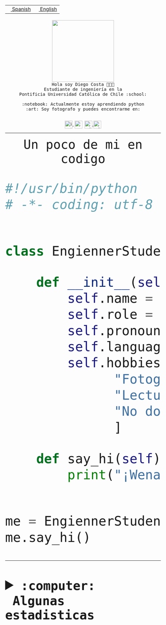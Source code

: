 <table border="0"  align="right">
 <tr><td><a href="README.md"><img src="https://upload.wikimedia.org/wikipedia/commons/thumb/8/89/Bandera_de_Espa%C3%B1a.svg/1200px-Bandera_de_Espa%C3%B1a.svg.png" height="10"> Spanish</a></td>
 <td><a href="README.en.md"><img src="https://upload.wikimedia.org/wikipedia/commons/a/a4/Flag_of_the_United_States.svg" height="10"> English</a></td></tr>
</table><br><br><br>


<p align="center">
  <img src="https://github.com/diegocostares/diegocostares/blob/main/Images/aaa2.gif?raw=true" height="200px" weight="200px">
  <br><samp>
    Hola soy Diego Costa 👨🏻‍💻<br>
    Estudiante de ingeniería en la <br>
    Pontificia Universidad Católica de Chile :school:<br>
  <br>
    :notebook: Actualmente estoy aprendiendo python <br>
    :art: Soy fotografo y puedes encontrarme en: <br>
  <br></samp>
  
</p>

<p align="center">
   <a href="https://instagram.com/diegocosta_no" target="blank">
    <img 
    align="center" src="https://cdn.jsdelivr.net/npm/simple-icons@3.0.1/icons/instagram.svg" alt="instagram" height="25px" width="25px" />
  </a>
  <a style="border: 3px solid; color: white;"href="https://t.me/diegocosta_no" target="blank">
  <img
  align="center" alt="Telegram" width="25px" src="https://icons-for-free.com/iconfiles/png/512/Telegram-1324888767380505522.png" />
</a>
<a href="https://api.whatsapp.com/send?phone=56971897835&text=Hola!" target="blank">
  <img
  align="center" alt="wtsp" width="25px" src="https://img.icons8.com/pastel-glyph/2x/whatsapp--v2.png" />
</a>
<a href="https://www.linkedin.com/in/diego-costa-786249213/" target="blank">
  <img
  align="center" alt="wtsp" width="25px" src="https://img.icons8.com/metro/452/linkedin.png" />
</a>

  </a>
</p>

---


<p align="center"><font size="25"><samp>Un poco de mi en codigo</samp></front></p>


```python
#!/usr/bin/python
# -*- coding: utf-8 -*-


class EngiennerStudent:

    def __init__(self):
        self.name = "Diego Costa"
        self.role = "Estudiante"
        self.pronouns = "he/him"
        self.language_spoken = ["es_CL", "en_US"]
        self.hobbies = [
              "Fotografia",
              "Lectura",
              "No dormir",
              ]

    def say_hi(self):
        print("¡Wena mundo!")


me = EngiennerStudent()
me.say_hi()
```
---
<details>
  <summary><b><samp>:computer: &nbsp;Algunas estadisticas</samp></b></summary>
  <br/></p>

<!--START_SECTION:waka-->
![Code Time](http://img.shields.io/badge/Code%20Time-992%20hrs%2020%20mins-blue)

**Soy nocturno 🦉** 

```text
🌞 Mañana                 19 commits          ░░░░░░░░░░░░░░░░░░░░░░░░░   00.66 % 
🌆 Día                    879 commits         ████████░░░░░░░░░░░░░░░░░   30.39 % 
🌃 Tarde                  1291 commits        ███████████░░░░░░░░░░░░░░   44.64 % 
🌙 Noche                  703 commits         ██████░░░░░░░░░░░░░░░░░░░   24.31 % 
```
📅 **Soy más productivo los Martes** 

```text
Lunes                    454 commits         ████░░░░░░░░░░░░░░░░░░░░░   15.70 % 
Martes                   556 commits         █████░░░░░░░░░░░░░░░░░░░░   19.23 % 
Miércoles                367 commits         ███░░░░░░░░░░░░░░░░░░░░░░   12.69 % 
Jueves                   429 commits         ████░░░░░░░░░░░░░░░░░░░░░   14.83 % 
Viernes                  424 commits         ████░░░░░░░░░░░░░░░░░░░░░   14.66 % 
Sábado                   225 commits         ██░░░░░░░░░░░░░░░░░░░░░░░   07.78 % 
Domingo                  437 commits         ████░░░░░░░░░░░░░░░░░░░░░   15.11 % 
```


📊 **Esta semana me dediqué a** 

```text
🐱‍💻 Proyectos: 
2023-1-S4-Grupo2-Scraper 19 hrs 49 mins      █████████████░░░░░░░░░░░░   51.93 % 
Index-capstone           5 hrs 3 mins        ███░░░░░░░░░░░░░░░░░░░░░░   13.24 % 
server respaldlo         4 hrs 10 mins       ███░░░░░░░░░░░░░░░░░░░░░░   10.94 % 
Tarea2                   3 hrs 40 mins       ██░░░░░░░░░░░░░░░░░░░░░░░   09.61 % 
Arqui-31                 2 hrs 48 mins       ██░░░░░░░░░░░░░░░░░░░░░░░   07.36 % 
```


 Last Updated on 30/05/2023 12:38:47 UTC
<!--END_SECTION:waka-->
  
  

<p align="center"> <img src="https://github-readme-stats.vercel.app/api?username=diegocostares&show_icons=true&theme=ayu-mirage" alt="abhisheknaiidu" /></p>
 
</details>
